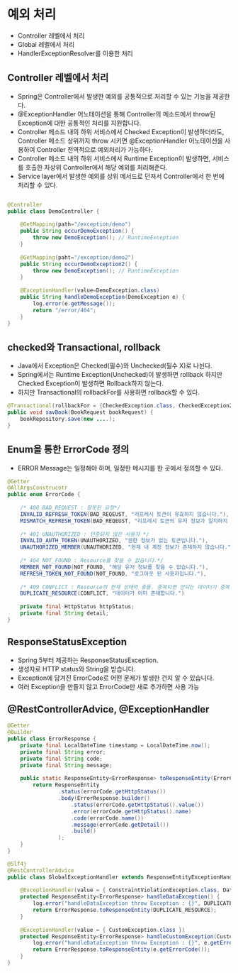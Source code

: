 # 예외 처리

- Controller 레벨에서 처리
- Global 레벨에서 처리
- HandlerExceptionResolver를 이용한 처리

## Controller 레벨에서 처리
- Spring은 Controller에서 발생한 예외를 공통적으로 처리할 수 있는 기능을 제공한다. 
- @ExceptionHandler 어노테이션을 통해 Controller의 메소드에서 throw된 Exception에 대한 공통적인 처리를 지원합니다.
- Controller 메소드 내의 하위 서비스에서 Checked Exception이 발생하더라도, Controller 메소드 상위까지 throw 시키면 @ExceptionHandler 어노테이션을 사용하여 Controller 전역적으로 예외처리가 가능하다.
- Controller 메소드 내의 하위 서비스에서 Runtime Exception이 발생하면, 서비스를 호출한 차상위 Controller에서 해당 예외를 처리해준다.
- Service layer에서 발생한 예외를 상위 메서드로 던져서 Controller에서 한 번에 처리할 수 있다.

```java

@Controller
public class DemoController {
    
    @GetMapping(path="/exception/demo")
    public String occurDemoException() {
        throw new DemoException(); // RuntimeException
    }
    
    @GetMapping(paht="/exception/demo2")
    public String occurDemoException2() {
        throw new DemoException(); // RuntimeException
    }
    
    @ExceptionHandler(value=DemoException.class)
    public String handleDemoException(DemoException e) {
        log.error(e.getMessage());
        return "/error/404";
    }
}
```

## checked와 Transactional, rollback

- Java에서 Exception은 Checked(필수)와 Unchecked(필수 X)로 나뉜다.
- Spring에서는 Runtime Exception(Unchecked)이 발생하면 rollback 하지만 Checked Exception이 발생하면 Rollback하지 않는다.
- 하지만 Transactional의 rollbackFor를 사용하면 rollback할 수 있다.

```java
@Transactional(rollbackFor = {CheckedException.class, CheckedException2.class})
public void savBook(BookRequest bookRequest) {
    bookRepository.save(new ....);
}
```


## Enum을 통한 ErrorCode 정의
- ERROR Message는 일정해야 하며, 일정한 메시지를 한 곳에서 정의할 수 있다.
```java
@Getter
@AllArgsConstrucotr
public enum ErrorCode {
    
    /* 400 BAD_REQUEST : 잘못된 요청*/    
    INVALID_REFRESH_TOKEN(BAD_REQEUST, "리프레시 토큰이 유효하지 않습니다."),
    MISMATCH_REFRESH_TOKEN(BAD_REQEUST, "리프레시 토큰의 유저 정보가 일치하지 않습니다."),
    
    /* 401 UNAUTHORIZED : 인증되지 않은 사용자 */
    INVALID_AUTH_TOKEN(UNAUTHORIZED, "권한 정보가 없는 토큰입니다."),
    UNAUTHORIZED_MEMBER(UNAUTHORIZED, "현재 내 계정 정보가 존재하지 않습니다."),
    
    /* 404 NOT_FOUND : Resource를 찾을 수 없습니다.*/
    MEMBER_NOT_FOUND(NOT_FOUND, "해당 유저 정보를 찾을 수 없습니다."),
    REFRESH_TOKEN_NOT_FOUND(NOT_FOUND, "로그아웃 된 사용자입니다."),
    
    /* 409 CONFLICT : Resource의 현재 상태와 충돌. 중복되면 안되는 데이터가 중복될때 존재할때 발생*/
    DUPLICATE_RESOURCE(CONFLICT, "데이터가 이미 존재합니다.")
    
    private final HttpStatus httpStatus;
    private final String detail;
}
```

## ResponseStatusException

- Spring 5부터 제공하는 ResponseStatusException.
- 생성자로 HTTP status와 String을 받습니다.
- Exception에 담겨진 ErrorCode로 어떤 문제가 발생한 건지 알 수 있습니다.
- 여러 Exception을 만들지 않고 ErrorCode만 새로 추가하면 사용 가능

## @RestControllerAdvice, @ExceptionHandler
```java
@Getter
@Builder
public class ErrorResponse {
    private final LocalDateTime timestamp = LocalDateTime.now();
    private final String error;
    private final String code;
    private final String message;
    
    public static ResponseEntity<ErrorResponse> toResponseEntity(ErrorCode errorCode) {
        return ResponseEntity
                .status(errorCode.getHttpStatus())
                .body(ErrorResponse.builder()
                    .status(errorCode.getHttpStatus().value())
                    .error(errorCode.getHttpStatus().name)
                    .code(errorCode.name())
                    .message(errorCode.getDetail())
                    .build()
                );
    }
}
```

```java
@Slf4j
@RestControllerAdvice
public class GlobalExceptionHandler extends ResponseEntityExceptionHandler {
    
    @ExceptionHandler(value = { ConstraintViolationException.class, DataIntegrityViolationException.class})
    protected ResponseEntity<ErrorResponse> handleDataException() {
        log.error("handleDataException throw Exception : {}", DUPLICATE_RESOURCE);
        return ErrorResponse.toResponseEntity(DUPLICATE_RESOURCE);
    }
    
    @ExceptionHandler(value = { CustomException.class })
    protected ResponseEntity<ErrorResponse> handleCustomException(CustomException e) {
        log.error("handleDataException throw Exception : {}", e.getErrorCode());
        return ErrorResponse.toResponseEntity(e.getErrorCode());
    }
}
```
